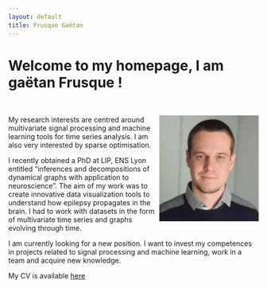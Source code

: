 ```yaml
---
layout: default
title: Frusque Gaëtan
---
```

# Welcome to my homepage, I am gaëtan Frusque !

<br/>

<img src="./Support/picture3.jpg" ALIGN="RIGHT" width="200" />My research interests are centred around multivariate signal processing and machine learning tools for time series analysis. I am also very interested by sparse optimisation. 

I recently obtained a PhD at LIP, ENS Lyon entitled “inferences and decompositions of dynamical graphs with application to neuroscience”. The aim of my work was to create innovative data visualization tools to understand how epilepsy propagates in the brain. I had to work with datasets in the form of multivariate time series and graphs evolving through time. 

I am currently looking for a new position. I want to invest my competences in projects related to signal processing and machine learning, work in a team and acquire new knowledge.

My CV is available [here](./Support/cvcv.pdf)
